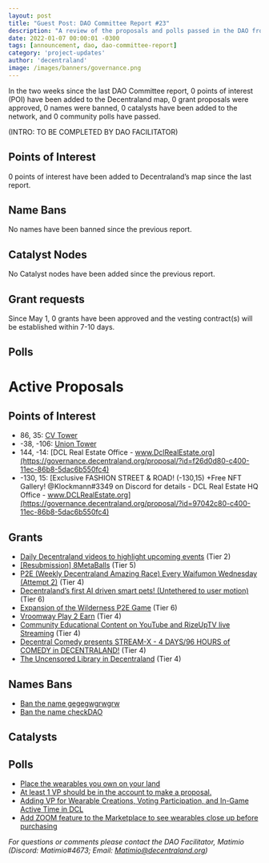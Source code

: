```yaml
---
layout: post
title: "Guest Post: DAO Committee Report #23"
description: "A review of the proposals and polls passed in the DAO from May 1 through May 15".
date: 2022-01-07 00:00:01 -0300
tags: [announcement, dao, dao-committee-report]
category: 'project-updates'
author: 'decentraland'
image: /images/banners/governance.png
---
```


In the two weeks since the last DAO Committee report, 0 points of interest (POI) have been added to the Decentraland map, 0 grant proposals were approved, 0 names were banned, 0 catalysts have been added to the network, and 0 community polls have passed.

(INTRO: TO BE COMPLETED BY DAO FACILITATOR)


## Points of Interest
0 points of interest have been added to Decentraland’s map since the last report.


## Name Bans

No names have been banned since the previous report.

## Catalyst Nodes
No Catalyst nodes have been added since the previous report.


## Grant requests
Since May 1, 0 grants have been approved and the vesting contract(s) will be established within 7-10 days.


## Polls


# Active Proposals

## Points of Interest

* 86, 35: [CV Tower](https://governance.decentraland.org/proposal/?id=45947970-c82b-11ec-90c9-11bf3c6f4ca1)
* -38, -106: [Union Tower](https://governance.decentraland.org/proposal/?id=60437250-c829-11ec-90c9-11bf3c6f4ca1)
* 144, -14: [DCL Real Estate Office - www.DclRealEstate.org](https://governance.decentraland.org/proposal/?id=f26d0d80-c400-11ec-86b8-5dac6b550fc4)
* -130, 15: [Exclusive FASHION STREET &amp; ROAD! (-130,15) +Free NFT Gallery! @Klockmann#3349 on Discord for details - DCL Real Estate HQ Office - www.DCLRealEstate.org](https://governance.decentraland.org/proposal/?id=97042c80-c400-11ec-86b8-5dac6b550fc4)

## Grants

* [Daily Decentraland videos to highlight upcoming events](https://governance.decentraland.org/proposal/?id=25891a40-c84a-11ec-90c9-11bf3c6f4ca1) (Tier 2)
* [[Resubmission] 8MetaBalls](https://governance.decentraland.org/proposal/?id=a847c6e0-c6d6-11ec-90c9-11bf3c6f4ca1) (Tier 5)
* [P2E (Weekly Decentraland Amazing Race) Every Waifumon Wednesday (Attempt 2)](https://governance.decentraland.org/proposal/?id=7431b280-c69a-11ec-90c9-11bf3c6f4ca1) (Tier 4)
* [Decentraland’s first AI driven smart pets! (Untethered to user motion)](https://governance.decentraland.org/proposal/?id=b8125a10-c670-11ec-90c9-11bf3c6f4ca1) (Tier 6)
* [Expansion of the Wilderness P2E Game](https://governance.decentraland.org/proposal/?id=73921310-c519-11ec-86b8-5dac6b550fc4) (Tier 6)
* [Vroomway Play 2 Earn](https://governance.decentraland.org/proposal/?id=9b0c5c80-c4eb-11ec-86b8-5dac6b550fc4) (Tier 4)
* [Community Educational Content on YouTube and RizeUpTV live Streaming](https://governance.decentraland.org/proposal/?id=16bf1a40-c3e6-11ec-86b8-5dac6b550fc4) (Tier 4)
* [Decentral Comedy presents STREAM-X - 4 DAYS/96 HOURS of COMEDY in DECENTRALAND!](https://governance.decentraland.org/proposal/?id=ec8fc0a0-c31b-11ec-86b8-5dac6b550fc4) (Tier 4)
* [The Uncensored Library in Decentraland](https://governance.decentraland.org/proposal/?id=efddde80-bf1b-11ec-86b8-5dac6b550fc4) (Tier 4)

## Names Bans

* [Ban the name gegegwgrwgrw](https://governance.decentraland.org/proposal/?id=d9660bb0-c799-11ec-90c9-11bf3c6f4ca1)
* [Ban the name checkDAO](https://governance.decentraland.org/proposal/?id=0d888890-c6d8-11ec-90c9-11bf3c6f4ca1)

## Catalysts


## Polls

* [Place the wearables you own on your land](https://governance.decentraland.org/proposal/?id=a4b31290-c8f3-11ec-90c9-11bf3c6f4ca1)
* [At least 1 VP should be in the account to make a proposal.](https://governance.decentraland.org/proposal/?id=5ddf0200-c814-11ec-90c9-11bf3c6f4ca1)
* [Adding VP for Wearable Creations, Voting Participation, and In-Game Active Time in DCL](https://governance.decentraland.org/proposal/?id=689bb360-c723-11ec-90c9-11bf3c6f4ca1)
* [Add ZOOM feature to the Marketplace to see wearables close up before purchasing](https://governance.decentraland.org/proposal/?id=f6e6aa50-c717-11ec-90c9-11bf3c6f4ca1)


*For questions or comments please contact the DAO Facilitator, Matimio (Discord: Matimio#4673; Email: [Matimio@decentraland.org](mailto:Matimio@decentraland.org))*